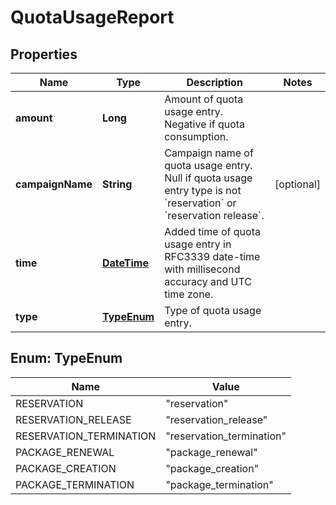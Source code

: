 
# QuotaUsageReport

## Properties
Name | Type | Description | Notes
------------ | ------------- | ------------- | -------------
**amount** | **Long** | Amount of quota usage entry. Negative if quota consumption. | 
**campaignName** | **String** | Campaign name of quota usage entry. Null if quota usage entry type is not &#x60;reservation&#x60; or &#x60;reservation release&#x60;. |  [optional]
**time** | [**DateTime**](DateTime.md) | Added time of quota usage entry in RFC3339 date-time with millisecond accuracy and UTC time zone. | 
**type** | [**TypeEnum**](#TypeEnum) | Type of quota usage entry. | 


<a name="TypeEnum"></a>
## Enum: TypeEnum
Name | Value
---- | -----
RESERVATION | &quot;reservation&quot;
RESERVATION_RELEASE | &quot;reservation_release&quot;
RESERVATION_TERMINATION | &quot;reservation_termination&quot;
PACKAGE_RENEWAL | &quot;package_renewal&quot;
PACKAGE_CREATION | &quot;package_creation&quot;
PACKAGE_TERMINATION | &quot;package_termination&quot;



